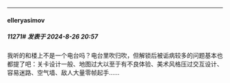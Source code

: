 ﻿
*****

####  elleryasimov  
##### 11271#       发表于 2024-8-26 20:57

我听的和楼上不是一个电台吗？电台里吹归吹，但解锁后被诟病较多的问题基本也都提了吧：关卡设计一般、地图过大以至于有不良体验、美术风格压过交互设计、容易迷路、空气墙、敌人大量零帧起手...... 

